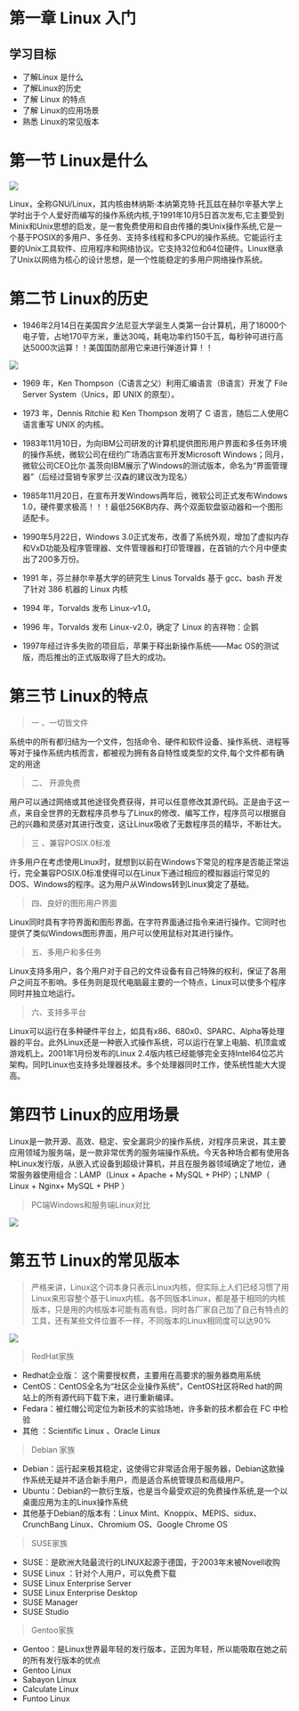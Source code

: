 # 第一章 Linux 入门

## 学习目标

-   了解Linux 是什么
-   了解Linux的历史
-   了解 Linux 的特点
-   了解 Linux的应用场景
-   熟悉 Linux的常见版本

# 第一节 Linux是什么

![](image/Linux2_96OtMVVwg6.png)

Linux，全称GNU/Linux，其内核由林纳斯·本纳第克特·托瓦兹在赫尔辛基大学上学时出于个人爱好而编写的操作系统内核,于1991年10月5日首次发布,它主要受到Minix和Unix思想的启发，是一套免费使用和自由传播的类Unix操作系统,它是一个基于POSIX的多用户、多任务、支持多线程和多CPU的操作系统。它能运行主要的Unix工具软件、应用程序和网络协议。它支持32位和64位硬件。Linux继承了Unix以网络为核心的设计思想，是一个性能稳定的多用户网络操作系统。

# 第二节 Linux的历史

-   1946年2月14日在美国宾夕法尼亚大学诞生人类第一台计算机，用了18000个电子管，占地170平方米，重达30吨，耗电功率约150千瓦，每秒钟可进行高达5000次运算！！美国国防部用它来进行弹道计算！！

![](image/bell_bkdrKGzabP.png)

-   1969 年，Ken Thompson（C语言之父）利用汇编语言（B语言）开发了 File Server System（Unics，即 UNIX 的原型）。
-   1973 年，Dennis Ritchie 和 Ken Thompson 发明了 C 语言，随后二人使用C语言重写 UNIX 的内核。
-   1983年11月10日，为向IBM公司研发的计算机提供图形用户界面和多任务环境的操作系统，微软公司在纽约广场酒店宣布开发Microsoft Windows；同月，微软公司CEO比尔·盖茨向IBM展示了Windows的测试版本，命名为“界面管理器”（后经过营销专家罗兰·汉森的建议改为现名）
-   1985年11月20日，在宣布开发Windows两年后，微软公司正式发布Windows 1.0，硬件要求极高！！！最低256KB内存、两个双面软盘驱动器和一个图形适配卡。
-   1990年5月22日，Windows 3.0正式发布，改善了系统外观，增加了虚拟内存和VxD功能及程序管理器、文件管理器和打印管理器，在首销的六个月中便卖出了200多万份。

-   1991 年，芬兰赫尔辛基大学的研究生 Linus Torvalds 基于 gcc、bash 开发了针对 386 机器的 Linux 内核
-   1994 年，Torvalds 发布 Linux-v1.0。
-   1996 年，Torvalds 发布 Linux-v2.0，确定了 Linux 的吉祥物：企鹅
-   1997年经过许多失败的项目后，苹果于释出新操作系统——Mac OS的测试版，而后推出的正式版取得了巨大的成功。

# 第三节 Linux的特点

> 一 、一切皆文件

系统中的所有都归结为一个文件，包括命令、硬件和软件设备、操作系统、进程等等对于操作系统内核而言，都被视为拥有各自特性或类型的文件,每个文件都有确定的用途

> 二、 开源免费

用户可以通过网络或其他途径免费获得，并可以任意修改其源代码。正是由于这一点，来自全世界的无数程序员参与了Linux的修改、编写工作，程序员可以根据自己的兴趣和灵感对其进行改变，这让Linux吸收了无数程序员的精华，不断壮大。

> 三 、兼容POSIX.0标准

许多用户在考虑使用Linux时，就想到以前在Windows下常见的程序是否能正常运行，完全兼容POSIX.0标准使得可以在Linux下通过相应的模拟器运行常见的DOS、Windows的程序。这为用户从Windows转到Linux奠定了基础。

> 四、良好的图形用户界面

Linux同时具有字符界面和图形界面。在字符界面通过指令来进行操作。它同时也提供了类似Windows图形界面，用户可以使用鼠标对其进行操作。

> 五、多用户和多任务

Linux支持多用户，各个用户对于自己的文件设备有自己特殊的权利，保证了各用户之间互不影响。多任务则是现代电脑最主要的一个特点，Linux可以使多个程序同时并独立地运行。

> 六、支持多平台

Linux可以运行在多种硬件平台上，如具有x86、680x0、SPARC、Alpha等处理器的平台。此外Linux还是一种嵌入式操作系统，可以运行在掌上电脑、机顶盒或游戏机上。2001年1月份发布的Linux 2.4版内核已经能够完全支持Intel64位芯片架构。同时Linux也支持多处理器技术。多个处理器同时工作，使系统性能大大提高。

# 第四节 Linux的应用场景

Linux是一款开源、高效、稳定、安全漏洞少的操作系统，对程序员来说，其主要应用领域为服务端，是一款非常优秀的服务端操作系统。今天各种场合都有使用各种Linux发行版，从嵌入式设备到超级计算机，并且在服务器领域确定了地位，通常服务器使用组合：LAMP（Linux + Apache + MySQL + PHP）；LNMP（ Linux + Nginx+ MySQL + PHP  ）

> PC端Windows和服务端Linux对比

![](image/pcLinux对比_Ib2i1i7C5L.png)

# 第五节 Linux的常见版本

> 严格来讲，Linux这个词本身只表示Linux内核，但实际上人们已经习惯了用Linux来形容整个基于Linux内核。各不同版本Linux，都是基于相同的内核版本，只是用的内核版本可能有高有低，同时各厂家自己加了自己有特点的工具，还有某些文件位置不一样，不同版本的Linux相同度可以达90%

![](image/gunLinux_xGKM0NaZ0d.png)

> RedHat家族

-   Redhat企业版：  这个需要授权费，主要用在高要求的服务器商用系统
-   CentOS：CentOS全名为“社区企业操作系统”，CentOS社区将Red hat的网站上的所有源代码下载下来，进行重新编译。
-   Fedara：被红帽公司定位为新技术的实验场地，许多新的技术都会在 FC 中检验
-   其他 ：Scientific Linux  、Oracle Linux

> Debian 家族

-   Debian：运行起来极其稳定，这使得它非常适合用于服务器，Debian这款操作系统无疑并不适合新手用户，而是适合系统管理员和高级用户。
-   Ubuntu：Debian的一款衍生版，也是当今最受欢迎的免费操作系统,是一个以桌面应用为主的Linux操作系统
-   其他基于Debian的版本有：Linux Mint、Knoppix、MEPIS、sidux、CrunchBang Linux、Chromium OS、Google Chrome OS

> SUSE家族

-   SUSE：是欧洲大陆最流行的LINUX起源于德国，于2003年末被Novell收购
-   SUSE Linux ：针对个人用户，可以免费下载
-   SUSE Linux Enterprise Server&#x20;
-   SUSE Linux Enterprise Desktop
-   SUSE Manager
-   SUSE Studio

> Gentoo家族

-   Gentoo：是Linux世界最年轻的发行版本，正因为年轻，所以能吸取在她之前的所有发行版本的优点
-   Gentoo Linux
-   Sabayon Linux
-   Calculate Linux
-   Funtoo Linux
